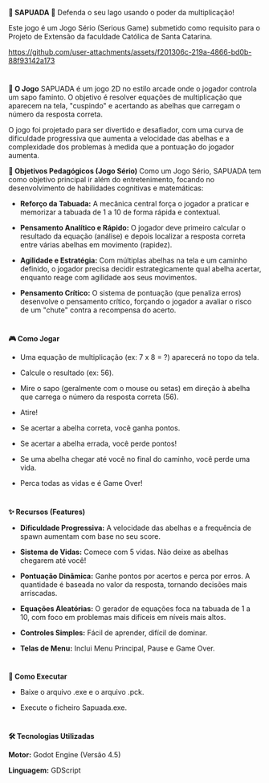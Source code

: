 **🐸 SAPUADA 🐝**
Defenda o seu lago usando o poder da multiplicação!

Este jogo é um Jogo Sério (Serious Game) submetido como requisito para o Projeto de Extensão da faculdade Católica de Santa Catarina.



https://github.com/user-attachments/assets/f201306c-219a-4866-bd0b-88f93142a173



#



**🎯 O Jogo**
SAPUADA é um jogo 2D no estilo arcade onde o jogador controla um sapo faminto. O objetivo é resolver equações de multiplicação que aparecem na tela, "cuspindo" e acertando as abelhas que carregam o número da resposta correta.

O jogo foi projetado para ser divertido e desafiador, com uma curva de dificuldade progressiva que aumenta a velocidade das abelhas e a complexidade dos problemas à medida que a pontuação do jogador aumenta.

**🧠 Objetivos Pedagógicos (Jogo Sério)**
Como um Jogo Sério, SAPUADA tem como objetivo principal ir além do entretenimento, focando no desenvolvimento de habilidades cognitivas e matemáticas:

- **Reforço da Tabuada:** A mecânica central força o jogador a praticar e memorizar a tabuada de 1 a 10 de forma rápida e contextual.

- **Pensamento Analítico e Rápido:** O jogador deve primeiro calcular o resultado da equação (análise) e depois localizar a resposta correta entre várias abelhas em movimento (rapidez).

- **Agilidade e Estratégia:** Com múltiplas abelhas na tela e um caminho definido, o jogador precisa decidir estrategicamente qual abelha acertar, enquanto reage com agilidade aos seus movimentos.

- **Pensamento Crítico:** O sistema de pontuação (que penaliza erros) desenvolve o pensamento crítico, forçando o jogador a avaliar o risco de um "chute" contra a recompensa do acerto.



#



**🎮 Como Jogar**
- Uma equação de multiplicação (ex: 7 x 8 = ?) aparecerá no topo da tela.

- Calcule o resultado (ex: 56).

- Mire o sapo (geralmente com o mouse ou setas) em direção à abelha que carrega o número da resposta correta (56).

- Atire!

- Se acertar a abelha correta, você ganha pontos.

- Se acertar a abelha errada, você perde pontos!

- Se uma abelha chegar até você no final do caminho, você perde uma vida.

- Perca todas as vidas e é Game Over!



#



**✨ Recursos (Features)**
- **Dificuldade Progressiva:** A velocidade das abelhas e a frequência de spawn aumentam com base no seu score.

- **Sistema de Vidas:** Comece com 5 vidas. Não deixe as abelhas chegarem até você!

- **Pontuação Dinâmica:** Ganhe pontos por acertos e perca por erros. A quantidade é baseada no valor da resposta, tornando decisões mais arriscadas.

- **Equações Aleatórias:** O gerador de equações foca na tabuada de 1 a 10, com foco em problemas mais difíceis em níveis mais altos.

- **Controles Simples:** Fácil de aprender, difícil de dominar.

- **Telas de Menu:** Inclui Menu Principal, Pause e Game Over.



#



**🚀 Como Executar**
- Baixe o arquivo .exe e o arquivo .pck.

- Execute o ficheiro Sapuada.exe.



#



**🛠️ Tecnologias Utilizadas**

**Motor:** Godot Engine (Versão 4.5)

**Linguagem:** GDScript
